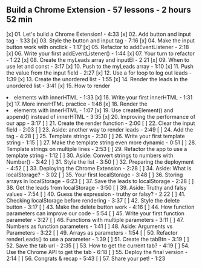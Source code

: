 
Build a Chrome Extension - 57 lessons - 2 hours 52 min
 - 
[x] 01. Let's build a Chrome Extension! - 4:33
[x] 02. Add button and input tag - 1:33
[x] 03. Style the button and input tag - 7:16
[x] 04. Make the input button work with onclick - 1:17
[x] 05. Refactor to addEventListener - 2:18
[x] 06. Write your first addEventListener() - 1:44
[x] 07. Your turn to refactor - 1:22
[x] 08. Create the myLeads array and inputEl - 2:21
[x] 09. When to use let and const - 3:17
[x] 10. Push to the myLeads array - 1:10
[x] 11. Push the value from the input field - 2:27
[x] 12. Use a for loop to log out leads - 1:39
[x] 13. Create the unordered list - 1:55
[x] 14. Render the leads in the unordered list - 3:41
[x] 15. How to render <li> elements with innerHTML - 1:33
[x] 16. Write your first innerHTML - 1:31
[x] 17. More innerHTML practice - 1:48
[x] 18. Render the <li> elements with innerHTML - 1:07
[x] 19. Use createElement() and append() instead of innerHTML - 3:35
[x] 20. Improving the performance of our app - 3:17
[ ] 21. Create the render function - 2:00
[ ] 22. Clear the input field - 2:03
[ ] 23. Aside: another way to render leads - 2:49
[ ] 24. Add the <a> tag - 4:28
[ ] 25. Template strings - 2:30
[ ] 26. Write your first template string - 1:15
[ ] 27. Make the template string even more dynamic - 0:51
[ ] 28. Template strings on multiple lines - 2:53
[ ] 29. Refactor the app to use a template string - 1:12
[ ] 30. Aside: Convert strings to numbers with Number() - 3:42
[ ] 31. Style the list - 3:50
[ ] 32. Preparing the deployment - 4:52
[ ] 33. Deploying the Chrome Extension - 2:28
[ ] 34. Aside: What is localStorage? - 3:02
[ ] 35. Your first localStorage - 3:48
[ ] 36. Storing arrays in localStorage - 6:23
[ ] 37. Save the leads to localStorage - 2:28
[ ] 38. Get the leads from localStorage - 3:50
[ ] 39. Aside: Truthy and falsy values - 7:54
[ ] 40. Guess the expression - truthy or falsy? - 2:22
[ ] 41. Checking localStorage before rendering - 3:37
[ ] 42. Style the delete button - 3:17
[ ] 43. Make the delete button work - 4:16
[ ] 44. How function parameters can improve our code - 5:54
[ ] 45. Write your first function parameter - 3:27
[ ] 46. Functions with multiple parameters - 3:11
[ ] 47. Numbers as function parameters - 1:41
[ ] 48. Aside: Arguments vs Parameters - 3:22
[ ] 49. Arrays as parameters - 1:54
[ ] 50. Refactor renderLeads() to use a parameter - 1:39
[ ] 51. Create the tabBtn - 3:19
[ ] 52. Save the tab url - 2:35
[ ] 53. How to get the current tab? - 4:19
[ ] 54. Use the Chrome API to get the tab - 6:18
[ ] 55. Deploy the final version - 2:14
[ ] 56. Congrats & recap - 5:43
[ ] 57. Share your pet! - 1:23